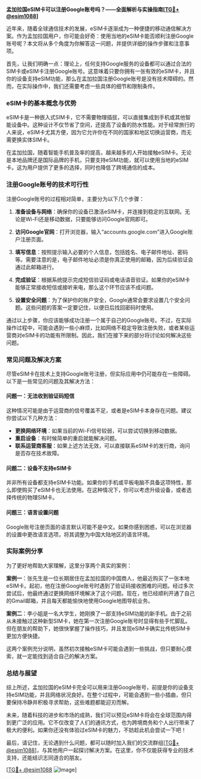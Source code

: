 **孟加拉国eSIM卡可以注册Google账号吗？——全面解析与实操指南[[TG💪+ @esim1088](https://t.me/s/esim1088)]**

近年来，随着全球通信技术的发展，eSIM卡逐渐成为一种便捷的移动通信解决方案。作为孟加拉国用户，你可能会好奇：使用当地的eSIM卡能否顺利注册Google账号呢？本文将从多个角度为你解答这一问题，并提供详细的操作步骤和注意事项。

首先，让我们明确一点：理论上，任何支持Google服务的设备都可以通过合法的SIM卡或eSIM卡注册Google账号。这意味着只要你拥有一张有效的eSIM卡，并且你的设备支持eSIM功能，那么在孟加拉国注册Google账号是没有技术障碍的。然而，在实际操作中，我们还需要考虑一些具体的细节和限制条件。

### eSIM卡的基本概念与优势

eSIM卡是一种嵌入式SIM卡，它不需要物理插拔，可以直接集成到手机或其他智能设备中。这种设计不仅节省了空间，还提高了设备的防水性能。对于经常旅行的人来说，eSIM卡尤其方便，因为它允许你在不同的国家和地区切换运营商，而无需更换实体SIM卡。

在孟加拉国，随着智能手机普及率的提高，越来越多的人开始接触eSIM卡。无论是本地品牌还是国际品牌的手机，只要支持eSIM功能，就可以使用当地的eSIM卡。这为用户提供了更多的选择，同时也降低了跨境通信的成本。

### 注册Google账号的技术可行性

注册Google账号的过程相对简单，主要分为以下几个步骤：

1. **准备设备与网络**：确保你的设备已激活eSIM卡，并连接到稳定的互联网。无论是Wi-Fi还是移动数据，只要能够访问Google官网即可。
   
2. **访问Google官网**：打开浏览器，输入“accounts.google.com”进入Google账户注册页面。

3. **填写信息**：按照提示输入必要的个人信息，包括姓名、电子邮件地址、密码等。需要注意的是，电子邮件地址必须是你真正使用的邮箱，因为后续验证会通过此邮箱进行。

4. **完成验证**：根据系统提示完成短信验证码或电话语音验证。如果你的eSIM卡能够正常接收短信或接听来电，那么这个环节应该不成问题。

5. **设置安全问题**：为了保护你的账户安全，Google通常会要求设置几个安全问题。这些问题的答案一定要记住，以便日后找回密码时使用。

通过以上步骤，你应该能够成功注册一个属于自己的Google账号。不过，在实际操作过程中，可能会遇到一些小麻烦，比如网络不稳定导致注册失败，或者某些运营商对eSIM卡的功能有所限制。因此，我们在接下来的部分将讨论如何解决这些问题。

### 常见问题及解决方案

尽管eSIM卡在技术上支持Google账号注册，但实际应用中仍可能存在一些障碍。以下是一些常见的问题及其解决方法：

#### 问题一：无法收到验证码短信

这种情况可能是由于运营商的信号覆盖不足，或者是eSIM卡本身存在问题。建议你尝试以下几种方法：

- **更换网络环境**：如果当前的Wi-Fi信号较弱，可以尝试切换到移动数据。
- **重启设备**：有时候简单的重启就能解决问题。
- **联系运营商客服**：如果上述方法无效，可以直接联系eSIM卡的发行商，询问是否存在技术故障。

#### 问题二：设备不支持eSIM卡

并非所有设备都支持eSIM卡功能。如果你的手机或平板电脑不具备这项特性，那么即使购买了eSIM卡也无法使用。在这种情况下，你可以考虑升级设备，或者选择传统的物理SIM卡。

#### 问题三：语言设置问题

Google账号注册页面的语言默认可能不是中文。如果你感到困惑，可以在浏览器的设置中更改语言选项，将其调整为中国大陆地区的语言环境。

### 实际案例分享

为了更好地帮助大家理解，这里分享两个真实的案例：

**案例一**：张先生是一位长期居住在孟加拉国的中国商人，他最近购买了一张本地eSIM卡。起初，他在注册Google账号时遇到了验证码接收困难的问题。经过多次尝试后，他最终通过更换网络环境解决了这个问题。现在，他已经顺利开通了自己的Gmail邮箱，并且每天都能愉快地使用Google地图导航业务。

**案例二**：李小姐是一名大学生，她刚换了一部支持eSIM功能的新手机。由于之前从未接触过这种新型SIM卡，她在第一次注册Google账号时显得有些手忙脚乱。但在朋友的帮助下，她很快掌握了操作技巧，并且发现eSIM卡确实比传统SIM卡更加方便快捷。

这两个案例充分说明，虽然初次接触eSIM卡可能会遇到一些挑战，但只要耐心摸索，就一定能找到适合自己的解决方案。

### 总结与展望

综上所述，孟加拉国的eSIM卡完全可以用来注册Google账号，前提是你的设备支持eSIM功能，并且网络状况良好。在整个过程中，可能会遇到一些小插曲，但只要保持冷静并积极寻求帮助，这些难题都能迎刃而解。

未来，随着科技的进步和市场的成熟，我们可以预见eSIM卡将会在全球范围内得到更广泛的应用。它不仅改变了人们的通讯方式，也为跨境商务和个人出行带来了极大的便利。如果你还没有体验过eSIM卡的魅力，不妨趁此机会尝试一下吧！

最后，请记住，无论遇到什么问题，都可以随时加入我们的交流群组[[TG💪+ @esim1088](https://t.me/s/esim1088)]，与其他用户一起探讨解决方案。在这里，你不仅能获得专业的技术支持，还能结识志同道合的朋友。

[[TG💪+ @esim1088](https://t.me/s/esim1088) ![Image](https://i.postimg.cc/4NQfJmqS/Snipaste-2025-05-13-00-14-12.png)]